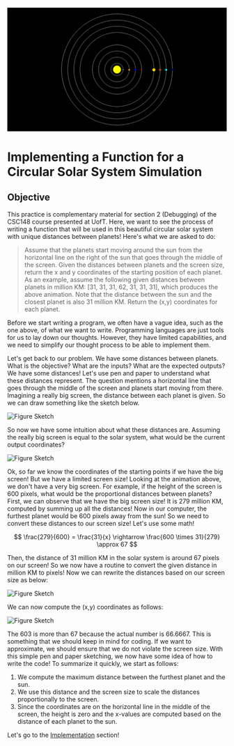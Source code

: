 ![Solar System Simulation](solar_system_simulation.gif)

# Implementing a Function for a Circular Solar System Simulation

## Objective

This practice is complementary material for section 2 (Debugging) of the CSC148 course presented at UofT. Here, we want to see the process of writing a function that will be used in this beautiful circular solar system with unique distances between planets! Here's what we are asked to do:

> Assume that the planets start moving around the sun from the horizontal line on the right of the sun that goes through the middle of the screen. Given the distances between planets and the screen size, return the x and y coordinates of the starting position of each planet. As an example, assume the following given distances between planets in million KM: [31, 31, 31, 62, 31, 31, 31], which produces the above animation. Note that the distance between the sun and the closest planet is also 31 million KM. Return the (x,y) coordinates for each planet.

Before we start writing a program, we often have a vague idea, such as the one above, of what we want to write. Programming languages are just tools for us to lay down our thoughts. However, they have limited capabilities, and we need to simplify our thought process to be able to implement them.

Let's get back to our problem. We have some distances between planets. What is the objective? What are the inputs? What are the expected outputs? We have some distances! Let's use pen and paper to understand what these distances represent. The question mentions a horizontal line that goes through the middle of the screen and planets start moving from there. Imagining a really big screen, the distance between each planet is given. So we can draw something like the sketch below.

![Figure Sketch](sketch1.jpeg)

So now we have some intuition about what these distances are. Assuming the really big screen is equal to the solar system, what would be the current output coordinates?

![Figure Sketch](sketch2.jpeg)

Ok, so far we know the coordinates of the starting points if we have the big screen! But we have a limited screen size! Looking at the animation above, we don't have a very big screen. For example, if the height of the screen is 600 pixels, what would be the proportional distances between planets? First, we can observe that we have the big screen size! It is 279 million KM, computed by summing up all the distances! Now in our computer, the furthest planet would be 600 pixels away from the sun! So we need to convert these distances to our screen size! Let's use some math!

$$
\frac{279}{600} = \frac{31}{x} \rightarrow \frac{600 \times 31}{279} \approx 67
$$

Then, the distance of 31 million KM in the solar system is around 67 pixels on our screen! So we now have a routine to convert the given distance in million KM to pixels! Now we can rewrite the distances based on our screen size as below:

![Figure Sketch](sketch3.jpeg)

We can now compute the (x,y) coordinates as follows:

![Figure Sketch](sketch4.jpeg)

The 603 is more than 67 because the actual number is 66.6667. This is something that we should keep in mind for coding. If we want to approximate, we should ensure that we do not violate the screen size. With this simple pen and paper sketching, we now have some idea of how to write the code! To summarize it quickly, we start as follows:

1. We compute the maximum distance between the furthest planet and the sun.
2. We use this distance and the screen size to scale the distances proportionally to the screen.
3. Since the coordinates are on the horizontal line in the middle of the screen, the height is zero and the x-values are computed based on the distance of each planet to the sun.

Let's go to the [Implementation](../Implementation/step_by_step_implementation.md) section!